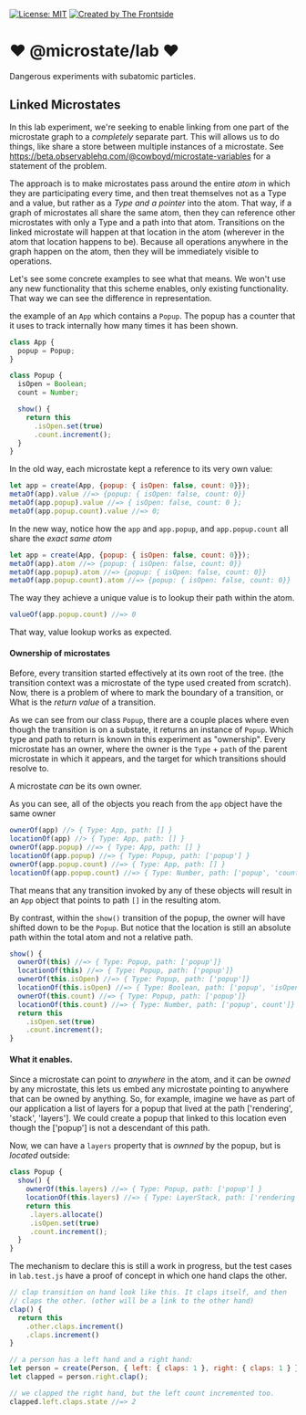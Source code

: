[![License: MIT](https://img.shields.io/badge/License-MIT-yellow.svg)](https://opensource.org/licenses/MIT)
[![Created by The Frontside](https://img.shields.io/badge/created%20by-frontside.io-blue.svg)](https://frontside.io)


# ❤ @microstate/lab ❤️

Dangerous experiments with subatomic particles.


## Linked Microstates

In this lab experiment, we're seeking to enable linking from one part
of the microstate graph to a _completely_ separate part. This will
allows us to do things, like share a store between multiple instances
of a microstate. See
https://beta.observablehq.com/@cowboyd/microstate-variables for a
statement of the problem.


The approach is to make microstates pass around the entire _atom_ in
which they are participating every time, and then treat themselves not
as a Type and a value, but rather as a _Type and a pointer_ into the
atom. That way, if a graph of microstates all share the same atom,
then they can reference other microstates with only a Type and a path into
that atom. Transitions on the linked microstate will happen at that
location in the atom (wherever in the atom that location happens to
be). Because all operations anywhere in the graph happen on the atom,
then they will be immediately visible to operations.

Let's see some concrete examples to see what that means. We won't use
any new functionality that this scheme enables, only existing
functionality. That way we can see the difference in representation.

the example of an `App` which contains a `Popup`. The popup has a
counter that it uses to track internally how many times it has been shown.



``` javascript
class App {
  popup = Popup;
}

class Popup {
  isOpen = Boolean;
  count = Number;

  show() {
    return this
      .isOpen.set(true)
      .count.increment();
  }
}
```

In the old way, each microstate kept a reference to its very own
value:

``` javascript
let app = create(App, {popup: { isOpen: false, count: 0}});
metaOf(app).value //=> {popup: { isOpen: false, count: 0}}
metaOf(app.popup).value //=> { isOpen: false, count: 0 };
metaOf(app.popup.count).value //=> 0;
```

In the new way, notice how the `app` and `app.popup`, and
`app.popup.count` all share the _exact same atom_

``` javascript
let app = create(App, {popup: { isOpen: false, count: 0}});
metaOf(app).atom //=> {popup: { isOpen: false, count: 0}}
metaOf(app.popup).atom //=> {popup: { isOpen: false, count: 0}}
metaOf(app.popup.count).atom //=> {popup: { isOpen: false, count: 0}}
```

The way they achieve a unique value is to lookup their path within
the atom.


``` javascript
valueOf(app.popup.count) //=> 0
```

That way, value lookup works as expected.

#### Ownership of microstates

Before, every transition started effectively at its own root of
the tree. (the transition context was a microstate of the type used
created from scratch). Now, there is a problem of where to mark the
boundary of a transition, or What is the _return value_ of a
transition.

As we can see from our class `Popup`, there are a couple places
where even though the transition is on a substate, it returns an
instance of `Popup`. Which type and path to return is known in this
experiment as "ownership". Every microstate has an owner, where the
owner is the `Type` + `path` of the parent microstate in which it
appears, and the target for which transitions should resolve to.

A microstate _can_ be its own owner.

As you can see, all of the objects you reach from the `app` object
have the same owner

``` javascript
ownerOf(app) //> { Type: App, path: [] }
locationOf(app) //> { Type: App, path: [] }
ownerOf(app.popup) //=> { Type: App, path: [] }
locationOf(app.popup) //=> { Type: Popup, path: ['popup'] }
ownerOf(app.popup.count) //=> { Type: App, path: [] }
locationOf(app.popup.count) //=> { Type: Number, path: ['popup', 'count'] }
```

That means that any transition invoked by any of these objects will
result in an `App` object that points to path `[]` in the resulting
atom.

By contrast, within the `show()` transition of the popup, the owner
will have shifted down to be the `Popup`. But notice that the location
is still an absolute path within the total atom and not a relative path.

``` javascript
show() {
  ownerOf(this) //=> { Type: Popup, path: ['popup']}
  locationOf(this) //=> { Type: Popup, path: ['popup']}
  ownerOf(this.isOpen) //=> { Type: Popup, path: ['popup']}
  locationOf(this.isOpen) //=> { Type: Boolean, path: ['popup', 'isOpen']}
  ownerOf(this.count) //=> { Type: Popup, path: ['popup']}
  locationOf(this.count) //=> { Type: Number, path: ['popup', count']}
  return this
    .isOpen.set(true)
    .count.increment();
}
```

#### What it enables.

Since a microstate can point to _anywhere_ in the atom, and it can be
_owned_ by any microstate, this lets us embed any microstate pointing
to anywhere that can be owned by anything. So, for example, imagine we
have as part of our application a list of layers for a popup that
lived at the path ['rendering', 'stack', 'layers']. We could create a
popup that linked to this location even though the ['popup'] is not a
descendant of this path.

Now, we can have a `layers` property that is _ownned_ by the popup,
but is _located_ outside:

``` javascript
class Popup {
  show() {
    ownerOf(this.layers) //=> { Type: Popup, path: ['popup'] }
    locationOf(this.layers) //=> { Type: LayerStack, path: ['rendering', 'stack', 'layers']}
    return this
     .layers.allocate()
     .isOpen.set(true)
     .count.increment();
  }
}
```

The mechanism to declare this is still a work in progress, but the
test cases in `lab.test.js` have a proof of concept in which one hand
claps the other.

``` javascript
// clap transition on hand look like this. It claps itself, and then
// claps the other. (other will be a link to the other hand)
clap() {
  return this
    .other.claps.increment()
    .claps.increment()
}

// a person has a left hand and a right hand:
let person = create(Person, { left: { claps: 1 }, right: { claps: 1 } });
let clapped = person.right.clap();

// we clapped the right hand, but the left count incremented too.
clapped.left.claps.state //=> 2
```

